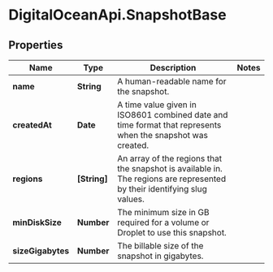 # DigitalOceanApi.SnapshotBase

## Properties
Name | Type | Description | Notes
------------ | ------------- | ------------- | -------------
**name** | **String** | A human-readable name for the snapshot. | 
**createdAt** | **Date** | A time value given in ISO8601 combined date and time format that represents when the snapshot was created. | 
**regions** | **[String]** | An array of the regions that the snapshot is available in. The regions are represented by their identifying slug values. | 
**minDiskSize** | **Number** | The minimum size in GB required for a volume or Droplet to use this snapshot. | 
**sizeGigabytes** | **Number** | The billable size of the snapshot in gigabytes. | 
